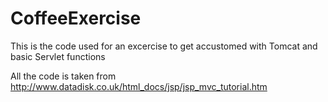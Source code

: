 CoffeeExercise
==============

This is the code used for an excercise to get accustomed with Tomcat and basic Servlet functions

All the code is taken from http://www.datadisk.co.uk/html_docs/jsp/jsp_mvc_tutorial.htm
